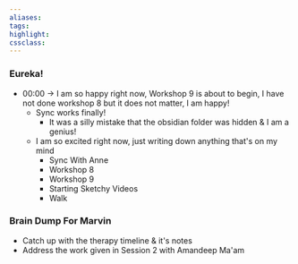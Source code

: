 ```yaml
---
aliases:  
tags:
highlight:  
cssclass:
---
```

### Eureka!
- 00:00 → I am so happy right now, Workshop 9 is about to begin, I have not done workshop 8 but it does not matter, I am happy!
    - Sync works finally!
        - It was a silly mistake that the obsidian folder was hidden & I am a genius!
    - I am so excited right now, just writing down anything that's on my mind
    	- Sync With Anne
    	- Workshop 8
    	- Workshop 9
    	- Starting Sketchy Videos
    	- Walk
### Brain Dump For Marvin
- Catch up with the therapy timeline & it's notes
- Address the work given in Session 2 with Amandeep Ma'am
